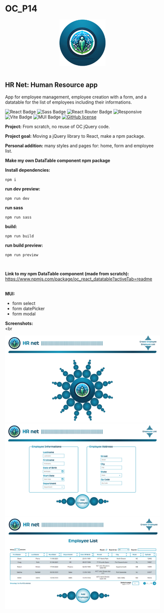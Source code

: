 <h1>OC_P14</h1>

<div align='center'>

 <img src="/public/assets/logos/logo-circle-bg_hr-net_240x240.webp" alt="HR Net Logo" title="HR Net Logo" width="150" height="150"/>
 
</div><br>

<h2>HR Net: Human Resource app</h2>

App for employee management, employee creation with a form, and a datatable for the list of employees including their informations.


![React Badge](https://img.shields.io/badge/React-61DAFB?logo=react&logoColor=000&style=flat)
![Sass Badge](https://img.shields.io/badge/Sass-C69?logo=sass&logoColor=fff&style=flat)
![React Router Badge](https://img.shields.io/badge/React%20Router-CA4245?logo=reactrouter&logoColor=fff&style=flat)
![Responsive](https://img.shields.io/badge/Responsive-08BFF1)
![Vite Badge](https://img.shields.io/badge/Vite-646CFF?logo=vite&logoColor=fff&style=flat)
![MUI Badge](https://img.shields.io/badge/MUI-007FFF?logo=mui&logoColor=fff&style=flat)
[![GitHub license](https://img.shields.io/github/license/Naereen/StrapDown.js.svg)](https://github.com/Naereen/StrapDown.js/blob/master/LICENSE)


<strong>Project:</strong> From scratch, no reuse of OC jQuery code. 

<strong>Project goal:</strong> Moving a jQuery library to React, make a npm package.

<strong>Personal addition:</strong> many styles and pages for: home, form and employee list.

<strong>Make my own DataTable component npm package</strong>



<strong>Install dependencies:</strong>

```
npm i
```

<strong>run dev preview:</strong>

```
npm run dev
```

<strong>run sass</strong>

```
npm run sass
```

<strong>build:</strong>
```
npm run build
```

<strong>run build preview:</strong>
```
npm run preview
```
<br>

<strong>Link to my npm DataTable component (made from scratch):</strong><br>
https://www.npmjs.com/package/oc_react_datatable?activeTab=readme
<br><br>

<strong>MUI:</strong>
 - form select
 - form datePicker
 - form modal

<strong> Screenshots:</strong><br><br
<div align='center'>

 <img src="./src/screenshots/HRNet_screenshot-homepage.png" alt="HRNet homepage screenshot" title="HRnet homepage screenshot" width="auto" height="auto"/>

 <br>

 <img src="./src/screenshots/HRNet_screenshot-addEmployeePage.png" alt="HRnet add employee page screenshot" title="HRnet add employee page screenshot" width="auto" height="auto"/>

<br>

 <img src="./src/screenshots/HRNet_screenshot-employeesListPage.png" alt="HRnet employee list page screenshot" title="HRnet employee list page screenshot" width="auto" height="auto"/>
 
</div>